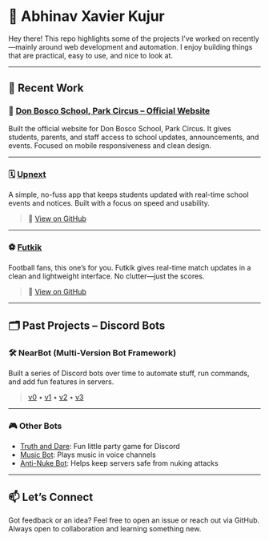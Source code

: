 # 🧩 Abhinav Xavier Kujur

Hey there! This repo highlights some of the projects I’ve worked on recently—mainly around web development and automation. I enjoy building things that are practical, easy to use, and nice to look at.

---

## 🔧 Recent Work

### 📘 [Don Bosco School, Park Circus – Official Website](https://www.donboscoparkcircus.org)  
Built the official website for Don Bosco School, Park Circus. It gives students, parents, and staff access to school updates, announcements, and events. Focused on mobile responsiveness and clean design.

---

### 🗓️ [Upnext](https://upnext0.vercel.app)  
A simple, no-fuss app that keeps students updated with real-time school events and notices. Built with a focus on speed and usability.  
> 🔗 [View on GitHub](https://github.com/abhinavxk0/upnext)

---

### ⚽ [Futkik](https://futkik.vercel.app)  
Football fans, this one’s for you. Futkik gives real-time match updates in a clean and lightweight interface. No clutter—just the scores.  
> 🔗 [View on GitHub](https://github.com/abhinavxk0/twelfthman)

---

## 🗂️ Past Projects – Discord Bots

### 🛠️ NearBot (Multi-Version Bot Framework)  
Built a series of Discord bots over time to automate stuff, run commands, and add fun features in servers.  
> [v0](https://github.com/abhinavxk0/nearbeta0) • [v1](https://github.com/abhinavxk0/nearbeta1) • [v2](https://github.com/abhinavxk0/nearbot2) • [v3](https://github.com/abhinavxk0/nearbot)

---

### 🎮 Other Bots  
- [Truth and Dare](https://github.com/abhinavxk0/truth-and-dare): Fun little party game for Discord  
- [Music Bot](https://github.com/abhinavxk0/musicbot): Plays music in voice channels  
- [Anti-Nuke Bot](https://github.com/abhinavxk0/antinuke): Helps keep servers safe from nuking attacks

---

## 📫 Let’s Connect  
Got feedback or an idea? Feel free to open an issue or reach out via GitHub. Always open to collaboration and learning something new.
